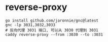 # reverse-proxy

```shell
go install github.com/jaronnie/gnc@latest
gnc -lp 3031,3032,3033
# 反向代理 3031 端口, 可以从 3030 代理到 3031
caddy reverse-proxy --from :3030 --to :3031
```
